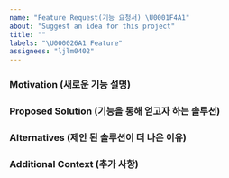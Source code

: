 ```yaml
---
name: "Feature Request(기능 요청서) \U0001F4A1"
about: "Suggest an idea for this project"
title: ""
labels: "\U000026A1 Feature"
assignees: "ljlm0402"
---
```


### Motivation (새로운 기능 설명)

<!-- A clear and concise description of what the motivation for the new feature is, and what problem it is solving. -->

### Proposed Solution (기능을 통해 얻고자 하는 솔루션)

<!-- A clear and concise description of the feature you would like to add, and how it solves the motivating problem. -->

### Alternatives (제안 된 솔루션이 더 나은 이유)

<!-- A clear and concise description of any alternative solutions or features you've considered, and why you're proposed solution is better. -->

### Additional Context (추가 사항)

<!-- Add any other context or screenshots about the feature request here. -->
